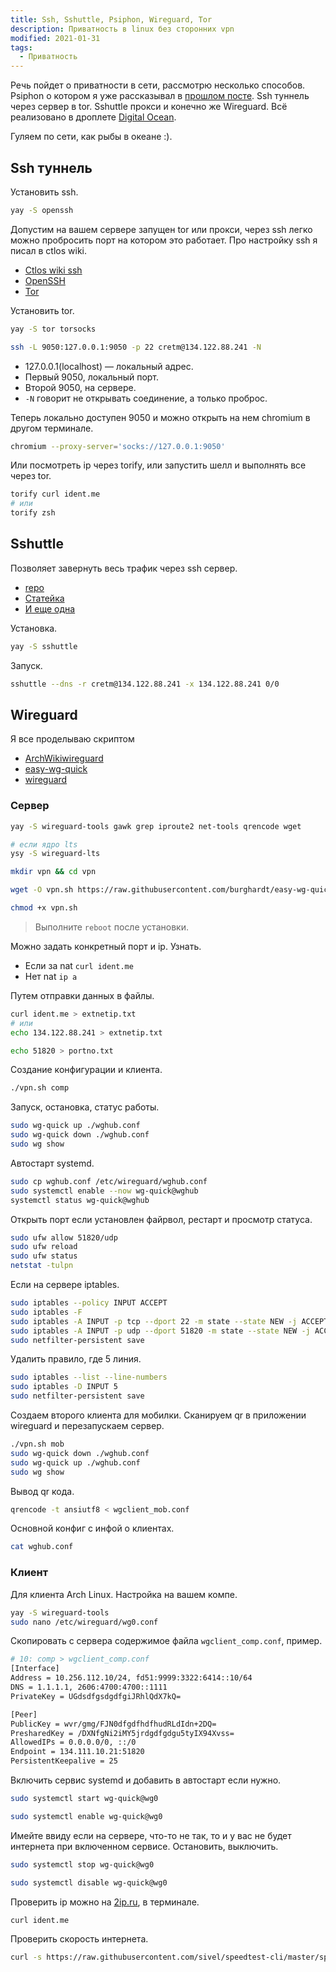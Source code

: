 ```yaml
---
title: Ssh, Sshuttle, Psiphon, Wireguard, Tor
description: Приватность в linux без сторонних vpn
modified: 2021-01-31
tags:
  - Приватность
---
```


Речь пойдет о приватности в сети, рассмотрю несколько способов. Psiphon о котором я уже рассказывал в [прошлом посте](/psiphon/). Ssh туннель через сервер в tor. Sshuttle прокси и конечно же Wireguard. Всё реализовано в дроплете [Digital Ocean](https://m.do.co/c/49c4dbf3d0ca).

Гуляем по сети, как рыбы в океане :).

## Ssh туннель

Установить ssh.

```bash
yay -S openssh
```

Допустим на вашем сервере запущен tor или прокси, через ssh легко можно пробросить порт на котором это работает. Про настройку ssh я писал в ctlos wiki.

- [Ctlos wiki ssh](https://ctlos.github.io/wiki/config/ssh/)
- [OpenSSH](https://wiki.archlinux.org/index.php/OpenSSH)
- [Tor](https://wiki.archlinux.org/index.php/tor)

Установить tor.

```bash
yay -S tor torsocks
```

```bash
ssh -L 9050:127.0.0.1:9050 -p 22 cretm@134.122.88.241 -N
```

- 127.0.0.1(localhost) — локальный адрес.
- Первый 9050, локальный порт.
- Второй 9050, на сервере.
- `-N` говорит не открывать соединение, а только проброс.

Теперь локально доступен 9050 и можно открыть на нем chromium в другом терминале.

```bash
chromium --proxy-server='socks://127.0.0.1:9050'
```

Или посмотреть ip через torify, или запустить шелл и выполнять все через tor.

```bash
torify curl ident.me
# или
torify zsh
```

## Sshuttle

Позволяет завернуть весь трафик через ssh сервер.

- [repo](https://github.com/sshuttle/sshuttle)
- [Статейка](https://habr.com/ru/post/318694/)
- [И еще одна](https://eax.me/sshuttle/)

Установка.

```bash
yay -S sshuttle
```

Запуск.

```bash
sshuttle --dns -r cretm@134.122.88.241 -x 134.122.88.241 0/0
```

## Wireguard

Я все проделываю скриптом

- [ArchWikiwireguard](https://wiki.archlinux.org/index.php/WireGuard)
- [easy-wg-quick](https://github.com/burghardt/easy-wg-quick)
- [wireguard](https://www.wireguard.com/quickstart/)

### Сервер

```bash
yay -S wireguard-tools gawk grep iproute2 net-tools qrencode wget

# если ядро lts
ysy -S wireguard-lts

mkdir vpn && cd vpn

wget -O vpn.sh https://raw.githubusercontent.com/burghardt/easy-wg-quick/master/easy-wg-quick

chmod +x vpn.sh
```

> Выполните `reboot` после установки.

Можно задать конкретный порт и ip. Узнать.

- Если за nat `curl ident.me`
- Нет nat `ip a`

Путем отправки данных в файлы.

```bash
curl ident.me > extnetip.txt
# или
echo 134.122.88.241 > extnetip.txt

echo 51820 > portno.txt
```

Создание конфигурации и клиента.

```bash
./vpn.sh comp
```

Запуск, остановка, статус работы.

```bash
sudo wg-quick up ./wghub.conf
sudo wg-quick down ./wghub.conf
sudo wg show
```

Автостарт systemd.

```bash
sudo cp wghub.conf /etc/wireguard/wghub.conf
sudo systemctl enable --now wg-quick@wghub
systemctl status wg-quick@wghub
```

Открыть порт если установлен файрвол, рестарт и просмотр статуса.

```bash
sudo ufw allow 51820/udp
sudo ufw reload
sudo ufw status
netstat -tulpn
```

Если на сервере iptables.

```bash
sudo iptables --policy INPUT ACCEPT
sudo iptables -F
sudo iptables -A INPUT -p tcp --dport 22 -m state --state NEW -j ACCEPT
sudo iptables -A INPUT -p udp --dport 51820 -m state --state NEW -j ACCEPT
sudo netfilter-persistent save
```

Удалить правило, где 5 линия.

```bash
sudo iptables --list --line-numbers
sudo iptables -D INPUT 5
sudo netfilter-persistent save
```

Создаем второго клиента для мобилки. Сканируем qr в приложении wireguard и перезапускаем сервер.

```bash
./vpn.sh mob
sudo wg-quick down ./wghub.conf
sudo wg-quick up ./wghub.conf
sudo wg show
```

Вывод qr кода.

```bash
qrencode -t ansiutf8 < wgclient_mob.conf
```

Основной конфиг с инфой о клиентах.

```bash
cat wghub.conf
```

### Клиент

Для клиента Arch Linux. Настройка на вашем компе.

```bash
yay -S wireguard-tools
sudo nano /etc/wireguard/wg0.conf
```

Скопировать с сервера содержимое файла `wgclient_comp.conf`, пример.

```bash
# 10: comp > wgclient_comp.conf
[Interface]
Address = 10.256.112.10/24, fd51:9999:3322:6414::10/64
DNS = 1.1.1.1, 2606:4700:4700::1111
PrivateKey = UGdsdfgsdgdfgiJRhlQdX7kQ=

[Peer]
PublicKey = wvr/gmg/FJN0dfgdfhdfhudRLdIdn+2DQ=
PresharedKey = /DXNfgNi2iMY5jrdgdfgdgu5tyIX94Xvss=
AllowedIPs = 0.0.0.0/0, ::/0
Endpoint = 134.111.10.21:51820
PersistentKeepalive = 25
```

Включить сервис systemd и добавить в автостарт если нужно.

```bash
sudo systemctl start wg-quick@wg0

sudo systemctl enable wg-quick@wg0
```

Имейте ввиду если на сервере, что-то не так, то и у вас не будет интернета при включенном сервисе. Остановить, выключить.

```bash
sudo systemctl stop wg-quick@wg0

sudo systemctl disable wg-quick@wg0
```

Проверить ip можно на [2ip.ru](2ip.ru), в терминале.

```bash
curl ident.me
```

Проверить скорость интернета.

```bash
curl -s https://raw.githubusercontent.com/sivel/speedtest-cli/master/speedtest.py | python -
```
